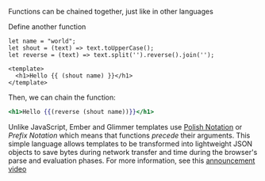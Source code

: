 Functions can be chained together, just like in other languages

Define another function

```gjs
let name = "world";
let shout = (text) => text.toUpperCase();
let reverse = (text) => text.split('').reverse().join('');

<template>
  <h1>Hello {{ (shout name) }}</h1>
</template>
```

Then, we can chain the function:

```hbs
<h1>Hello {{(reverse (shout name))}}</h1>
```

Unlike JavaScript, Ember and Glimmer templates use [Polish Notation][polish] or
_Prefix Notation_ which means that functions _precede_ their arguments.
This simple language allows templates to be transformed into lightweight JSON
objects to save bytes during network transfer and time during the browser's
parse and evaluation phases. For more information, see this [announcement video][secrets]

[polish]: https://en.wikipedia.org/wiki/Polish_notation
[secrets]: https://www.youtube.com/watch?v=nXCSloXZ-wc
